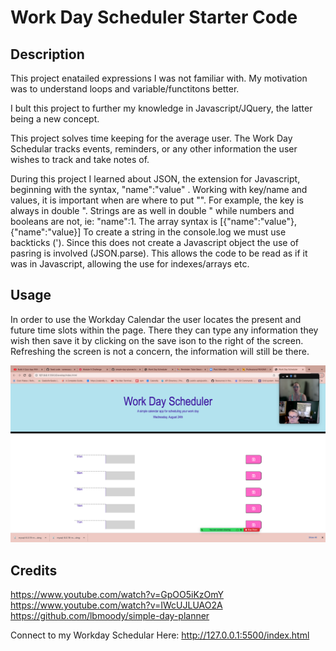 # Work Day Scheduler Starter Code

## Description

This project enatailed expressions I was not familiar with. My motivation was to understand loops and variable/functitons better.

I bult this project to further my knowledge in Javascript/JQuery, the latter being a new concept.

This project solves time keeping for the average user. The Work Day Schedular tracks events, reminders, or any other information the user wishes to track and take notes of.

During this project I learned about JSON, the extension for Javascript, beginning with the syntax, "name":"value" . Working with key/name and values, it is important when are where to put "". For example, the key is always in double ". Strings are as well in double " while numbers and booleans are not, ie: "name":1. The array syntax is [{"name":"value"}, {"name":"value}]
To create a string in the console.log we must use backticks ('). Since this does not create a Javascript object the use of pasring is involved (JSON.parse). This allows the code to be read as if it was in Javascript, allowing the use for indexes/arrays etc.

## Usage

In order to use the Workday Calendar the user locates the present and future time slots within the page. There they can type any information they wish then save it by clicking on the save ison to the right of the screen. Refreshing the screen is not a concern, the information will still be there.

![Alt text](/assets/scheduler.png)

## Credits

https://www.youtube.com/watch?v=GpOO5iKzOmY
https://www.youtube.com/watch?v=IWcUJLUAO2A
https://github.com/lbmoody/simple-day-planner

Connect to my Workday Schedular Here:
http://127.0.0.1:5500/index.html
